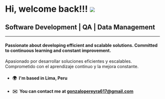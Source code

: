 # Hi, welcome back!!! ![](https://user-images.githubusercontent.com/18350557/176309783-0785949b-9127-417c-8b55-ab5a4333674e.gif) 

## Software Development | QA | Data Management
-----------------
#### Passionate about developing efficient and scalable solutions. Committed to continuous learning and constant improvement.

Apasionado por desarrollar soluciones eficientes y escalables. Comprometido con el aprendizaje continuo y la mejora constante.

* #### 🌍  I'm based in Lima, Peru
* #### ✉️  You can contact me at [gonzalopereyra617@gmail.com](mailto:gonzalopereyra617@gmail.com)
